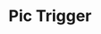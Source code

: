 ---
title: Pic Trigger
description: A full stack application that generates, stores, and downloads AI-generated images.
link: https://pic-trigger.vercel.app/ 
tech stack:
  - MongoDB
  - React
  - JavaScript
  - Express.js
  - Node.js
  - Tailwind CSS
github profile link: https://github.com/akshatmishra25/ 

---